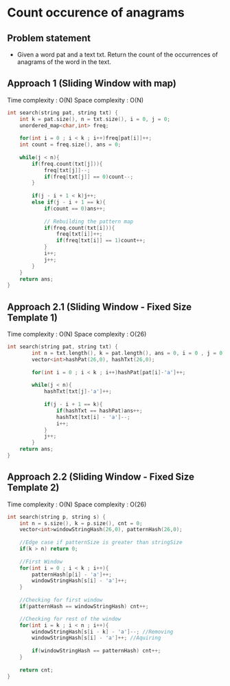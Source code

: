 # Count occurence of anagrams

## Problem statement

- Given a word pat and a text txt. Return the count of the occurrences of anagrams of the word in the text.

## Approach 1 (Sliding Window with map)

Time complexity : O(N)
Space complexity : O(N)

```cpp
int search(string pat, string txt) {
    int k = pat.size(), n = txt.size(), i = 0, j = 0;
    unordered_map<char,int> freq;
    
    for(int i = 0 ; i < k ; i++)freq[pat[i]]++;
    int count = freq.size(), ans = 0;
    
    while(j < n){
        if(freq.count(txt[j])){
            freq[txt[j]]--;
            if(freq[txt[j]] == 0)count--;
        }
        
        if(j - i + 1 < k)j++;
        else if(j - i + 1 == k){
            if(count == 0)ans++;
            
            // Rebuilding the pattern map
            if(freq.count(txt[i])){
                freq[txt[i]]++;
                if(freq[txt[i]] == 1)count++;
            }
            i++;
            j++;
        }
    }
    return ans;
}
```

## Approach 2.1 (Sliding Window - Fixed Size Template 1)

Time complexity : O(N)
Space complexity : O(26)

```cpp
int search(string pat, string txt) {
        int n = txt.length(), k = pat.length(), ans = 0, i = 0 , j = 0;; 
        vector<int>hashPat(26,0), hashTxt(26,0);
        
        for(int i = 0 ; i < k ; i++)hashPat[pat[i]-'a']++;
        
        while(j < n){ 
            hashTxt[txt[j]-'a']++;
            
            if(j - i + 1 == k){
                if(hashTxt == hashPat)ans++;
                hashTxt[txt[i] - 'a']--;
                i++;
            }
            j++;
        }
    return ans;
}
```

## Approach 2.2 (Sliding Window - Fixed Size Template 2)

Time complexity : O(N)
Space complexity : O(26)

```cpp
int search(string p, string s) {
    int n = s.size(), k = p.size(), cnt = 0;
    vector<int>windowStringHash(26,0), patternHash(26,0);
    
    //Edge case if patternSize is greater than stringSize
    if(k > n) return 0;
    
    //First Window
    for(int i = 0 ; i < k ; i++){
        patternHash[p[i] - 'a']++;
        windowStringHash[s[i] - 'a']++;
    }
    
    //Checking for first window 
    if(patternHash == windowStringHash) cnt++;

    //Checking for rest of the window
    for(int i = k ; i < n ; i++){
        windowStringHash[s[i - k] - 'a']--; //Removing 
        windowStringHash[s[i] - 'a']++; //Aquiring
        
        if(windowStringHash == patternHash) cnt++;
    }
    
    return cnt;
}
```